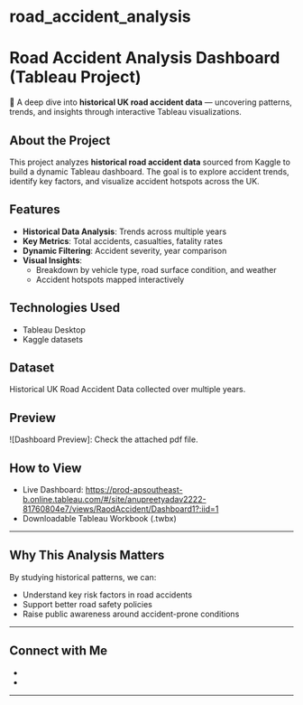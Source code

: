 # road_accident_analysis

# Road Accident Analysis Dashboard (Tableau Project)

🚗 A deep dive into **historical UK road accident data** — uncovering patterns, trends, and insights through interactive Tableau visualizations.

## About the Project
This project analyzes **historical road accident data** sourced from Kaggle to build a dynamic Tableau dashboard.
The goal is to explore accident trends, identify key factors, and visualize accident hotspots across the UK.
## Features
- **Historical Data Analysis**: Trends across multiple years
- **Key Metrics**: Total accidents, casualties, fatality rates
- **Dynamic Filtering**: Accident severity, year comparison
- **Visual Insights**: 
  - Breakdown by vehicle type, road surface condition, and weather
  - Accident hotspots mapped interactively

## Technologies Used
- Tableau Desktop
- Kaggle datasets

## Dataset
Historical UK Road Accident Data collected over multiple years.

## Preview
![Dashboard Preview]: Check the attached pdf file.

## How to View
- Live Dashboard: https://prod-apsoutheast-b.online.tableau.com/#/site/anupreetyadav2222-81760804e7/views/RaodAccident/Dashboard1?:iid=1
- Downloadable Tableau Workbook (.twbx)

---

## Why This Analysis Matters
By studying historical patterns, we can:
- Understand key risk factors in road accidents
- Support better road safety policies
- Raise public awareness around accident-prone conditions

---

## Connect with Me
- [LinkedIn Profile]: Anupreet1601
- [Tableau Public Profile]: anupreet-yadav

---
